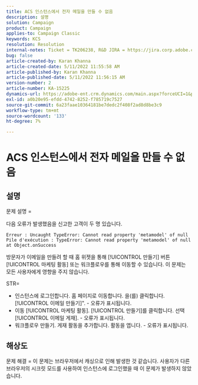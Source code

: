 ```yaml
---
title: ACS 인스턴스에서 전자 메일을 만들 수 없음
description: 설명
solution: Campaign
product: Campaign
applies-to: Campaign Classic
keywords: KCS
resolution: Resolution
internal-notes: Ticket = TK206238, R&D JIRA = https://jira.corp.adobe.com/browse/CAMP-39887
bug: false
article-created-by: Karan Khanna
article-created-date: 5/11/2022 11:55:58 AM
article-published-by: Karan Khanna
article-published-date: 5/11/2022 11:56:15 AM
version-number: 2
article-number: KA-15225
dynamics-url: https://adobe-ent.crm.dynamics.com/main.aspx?forceUCI=1&pagetype=entityrecord&etn=knowledgearticle&id=61b7974e-21d1-ec11-a7b5-00224809c556
exl-id: a0b20e95-efdd-4742-8252-f785719c7527
source-git-commit: 6a23faae10364181be7dedc2f408f2ad8d8be3c9
workflow-type: tm+mt
source-wordcount: '133'
ht-degree: 7%

---
```


# ACS 인스턴스에서 전자 메일을 만들 수 없음

## 설명


문제 설명 =

다음 오류가 발생했음을 신고한 고객이 두 명 있습니다.

```
Erreur : Uncaught TypeError: Cannot read property 'metamodel' of null
Pile d'exécution : TypeError: Cannot read property 'metamodel' of null
at Object.onSuccess
```

방문자가 이메일을 만들려 할 때 홈 위젯을 통해 [!UICONTROL 만들기] 버튼 [!UICONTROL 마케팅 활동] 또는 워크플로우를 통해 이동할 수 있습니다.
이 문제는 모든 사용자에게 영향을 주지 않습니다.



STR=

- 인스턴스에 로그인합니다. 홈 페이지로 이동합니다. 을(를) 클릭합니다.[!UICONTROL 이메일 만들기]&quot;. - 오류가 표시됩니다.
- 이동 [!UICONTROL 마케팅 활동]. [!UICONTROL 만들기]를 클릭합니다. 선택 [!UICONTROL 이메일 게재]. - 오류가 표시됩니다.
- 워크플로우 만들기. 게재 활동을 추가합니다. 활동을 엽니다. - 오류가 표시됩니다.



## 해상도


문제 해결 = 이 문제는 브라우저에서 캐싱으로 인해 발생한 것 같습니다. 사용자가 다른 브라우저의 시크릿 모드를 사용하여 인스턴스에 로그인했을 때 이 문제가 발생하지 않았습니다.
